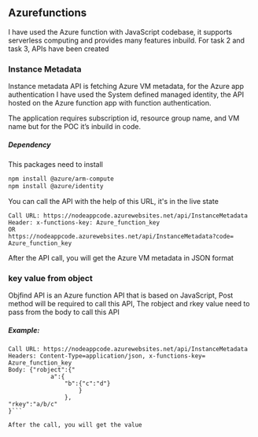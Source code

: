 ## Azurefunctions 
I have used the Azure function with JavaScript codebase, it supports serverless computing and provides many features inbuild.
For task 2 and task 3, APIs have been created


### Instance Metadata

Instance metadata API is fetching Azure VM metadata, for the Azure app authentication I have used the System defined managed identity, the API hosted on the Azure function app with function authentication.

The application requires subscription id, resource group name, and VM name but for the POC it’s inbuild in code.

##### Dependency  
This packages need to install 
```sh
npm install @azure/arm-compute
npm install @azure/identity
```
You can call the API with the help of this URL, it's in the live state
```
Call URL: https://nodeappcode.azurewebsites.net/api/InstanceMetadata
Header: x-functions-key: Azure_function_key
OR 
https://nodeappcode.azurewebsites.net/api/InstanceMetadata?code= Azure_function_key
```

After the API call, you will get the Azure VM metadata in JSON format



### key value from object
Objfind API is an Azure function API that is based on JavaScript, Post method will be required to call this API, The robject and rkey value need to pass from the body to call this API

##### Example:
```
Call URL: https://nodeappcode.azurewebsites.net/api/InstanceMetadata
Headers: Content-Type=application/json, x-functions-key= Azure_function_key
Body: {"robject":{"
            a":{
                "b":{"c":"d"}
                    }
                },
"rkey":"a/b/c"
}```

After the call, you will get the value 


